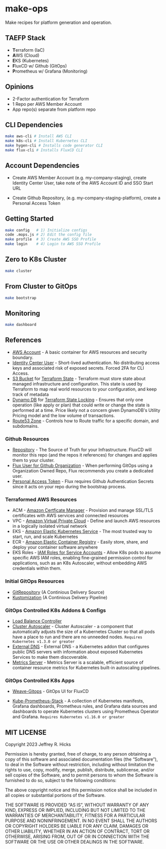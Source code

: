 # make-ops

Make recipes for platform generation and operation.

## TAEFP Stack

* **T**erraform (IaC)
* **A**WS (Cloud)
* **E**KS (Kubernetes)
* **F**luxCD w/ Github (GitOps)
* **P**rometheus w/ Grafana (Monitoring)

## Opinions

* 2-Factor authentication for Terraform
* 1 Repo per AWS Member Account
* App repo(s) separate from platform repo

## CLI Dependencies

```bash
make aws-cli # Install AWS CLI
make k8s-cli # Install Kubernetes CLI
make hygen-cli # Installs code generator CLI
make flux-cli # Installs FluxCD CLI
```

## Account Dependencies

* Create AWS Member Account (e.g. my-company-staging), create Identity Center User, take note of the AWS Account ID and SSO Start URL

* Create Github Repository, (e.g. my-company-staging-platform), create a Personal Access Token

## Getting Started

```bash
make config   # 1) Initialize configs
code .mops.js # 2) Edit the config file
make profile  # 3) Create AWS SSO Profile
make login    # 4) Login to AWS SSO Profile
```

## Zero to K8s Cluster

```bash
make cluster
```

## From Cluster to GitOps

```bash
make bootstrap
```

## Monitoring

```bash
make dashboard
```

## References

* [AWS Account](https://docs.aws.amazon.com/accounts/latest/reference/accounts-welcome.html) - A basic container for AWS resources and security boundary.
* [Identity Center User](https://aws.amazon.com/iam/identity-center) - Short-lived authentication.  No distributing access keys and associated risk of exposed secrets.  Forced 2FA for CLI Access.
* [S3 Bucket](https://aws.amazon.com/s3/) for [Terraform State](https://developer.hashicorp.com/terraform/language/state) - Terraform must store state about managed infrastructure and configuration. This state is used by Terraform to map real world resources to your configuration, and keep track of metadata
* [Dynamo DB](https://aws.amazon.com/dynamodb/) for [Terraform State Locking](https://developer.hashicorp.com/terraform/language/state/locking) - Ensures that only one operation (like apply or plan) that could write or change the state is performed at a time.  Price likely not a concern given DynamoDB's Utility Pricing model and the low volume of transactions.
* [Route53 Zone](https://docs.aws.amazon.com/Route53/latest/DeveloperGuide/hosted-zones-working-with.html) - Controls how to Route traffic for a specific domain, and subdomains.

### Github Resources

* [Repository](https://fluxcd.io/flux/guides/repository-structure/) - The Source of Truth for your Infrastructure.  FluxCD will monitor this repo (and the repos it references) for changes and applies them to your cluster.
* [Flux User for Github Organization](https://fluxcd.io/flux/installation/bootstrap/github/#github-organization) - When performing GitOps using a Organization Owned Repo, Flux recommends you create a dedicated user.
* [Personal Access Token](https://docs.github.com/en/authentication/keeping-your-account-and-data-secure/managing-your-personal-access-tokens) - Flux requires Github Authentication Secrets since it acts on your repo during the bootstrap process.

### Terraformed AWS Resources

* ACM - [Amazon Certficate Manager](https://aws.amazon.com/certificate-manager/) - Provision and manage SSL/TLS certificates with AWS services and connected resources
* VPC - [Amazon Virtual Private Cloud](https://aws.amazon.com/vpc/) - Define and launch AWS resources in a logically isolated virtual network
* EKS - [Amazon Elastic Kubernetes Service](https://aws.amazon.com/eks/?nc2=type_a) - The most trusted way to start, run, and scale Kubernetes
* ECR - [Amazon Elastic Container Registry](https://aws.amazon.com/ecr/) - Easily store, share, and deploy your container software anywhere
* EKS Roles - [IAM Roles for Service Accounts](https://docs.aws.amazon.com/eks/latest/userguide/iam-roles-for-service-accounts.html) - Allow K8s pods to assume specific AWS IAM roles, enabling fine-grained permission control for applications, such as an K8s Autoscaler, without embedding AWS credentials within them.

### Initial GitOps Resources

* [GitRepository](https://fluxcd.io/flux/components/source/gitrepositories/) (A Continious Delivery Source)
* [Kustomization](https://fluxcd.io/flux/components/kustomize/) (A Continious Delivery Pipeline)

### GitOps Controlled K8s Addons & Configs
 
 * [Load Balance Controller](https://kubernetes-sigs.github.io/aws-load-balancer-controller/v2.6/)
 * [Cluster Autoscaler](https://github.com/kubernetes/autoscaler/tree/master/cluster-autoscaler) - Cluster Autoscaler - a component that automatically adjusts the size of a Kubernetes Cluster so that all pods have a place to run and there are no unneeded nodes.  `Requires Kubernetes v1.3.0 or greater`
 * [External DNS](https://kubernetes-sigs.github.io/external-dns/v0.14.0/) - External DNS - a Kubernetes addon that configures public DNS servers with information about exposed Kubernetes Services to make them discoverable. 
 * [Metrics Server](https://kubernetes-sigs.github.io/metrics-server/) - Metrics Server is a scalable, efficient source of container resource metrics for Kubernetes built-in autoscaling pipelines.

### GitOps Controlled K8s Apps

* [Weave-Gitops](https://docs.gitops.weave.works/) - GitOps UI for FluxCD

* [Kube-Prometheus-Stack](https://github.com/fluxcd/flux2-monitoring-example) - A collection of Kubernetes manifests, Grafana dashboards, Prometheus rules, and Grafana data sources and dashboards to operate Kubernetes clusters using Prometheus Operator and Grafana.  `Requires Kubernetes v1.16.0 or greater`


## MIT LICENSE

Copyright 2023 Jeffrey R. Hicks

Permission is hereby granted, free of charge, to any person obtaining a copy of this software and associated documentation files (the “Software”), to deal in the Software without restriction, including without limitation the rights to use, copy, modify, merge, publish, distribute, sublicense, and/or sell copies of the Software, and to permit persons to whom the Software is furnished to do so, subject to the following conditions:

The above copyright notice and this permission notice shall be included in all copies or substantial portions of the Software.

THE SOFTWARE IS PROVIDED “AS IS”, WITHOUT WARRANTY OF ANY KIND, EXPRESS OR IMPLIED, INCLUDING BUT NOT LIMITED TO THE WARRANTIES OF MERCHANTABILITY, FITNESS FOR A PARTICULAR PURPOSE AND NONINFRINGEMENT. IN NO EVENT SHALL THE AUTHORS OR COPYRIGHT HOLDERS BE LIABLE FOR ANY CLAIM, DAMAGES OR OTHER LIABILITY, WHETHER IN AN ACTION OF CONTRACT, TORT OR OTHERWISE, ARISING FROM, OUT OF OR IN CONNECTION WITH THE SOFTWARE OR THE USE OR OTHER DEALINGS IN THE SOFTWARE.